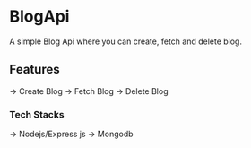 # BlogApi
A simple Blog Api where you can create, fetch and delete blog.

## Features

-> Create Blog
-> Fetch Blog
-> Delete Blog

### Tech Stacks

-> Nodejs/Express js
-> Mongodb
